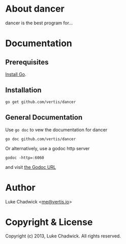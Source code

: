 
[install go]: http://golang.org/install.html "Install Go"
[the godoc url]: http://localhost:6060/pkg/github.com/vertis/dancer/ "the Godoc URL"

About dancer
=============

dancer is the best program for...

Documentation
=============

Prerequisites
-------------

[Install Go][].

Installation
-------------

    go get github.com/vertis/dancer

General Documentation
---------------------

Use `go doc` to vew the documentation for dancer

    go doc github.com/vertis/dancer

Or alternatively, use a godoc http server

    godoc -http=:6060

and visit [the Godoc URL][]


Author
======

Luke Chadwick &lt;me@vertis.io&gt;

Copyright & License
===================

Copyright (c) 2013, Luke Chadwick.
All rights reserved.
